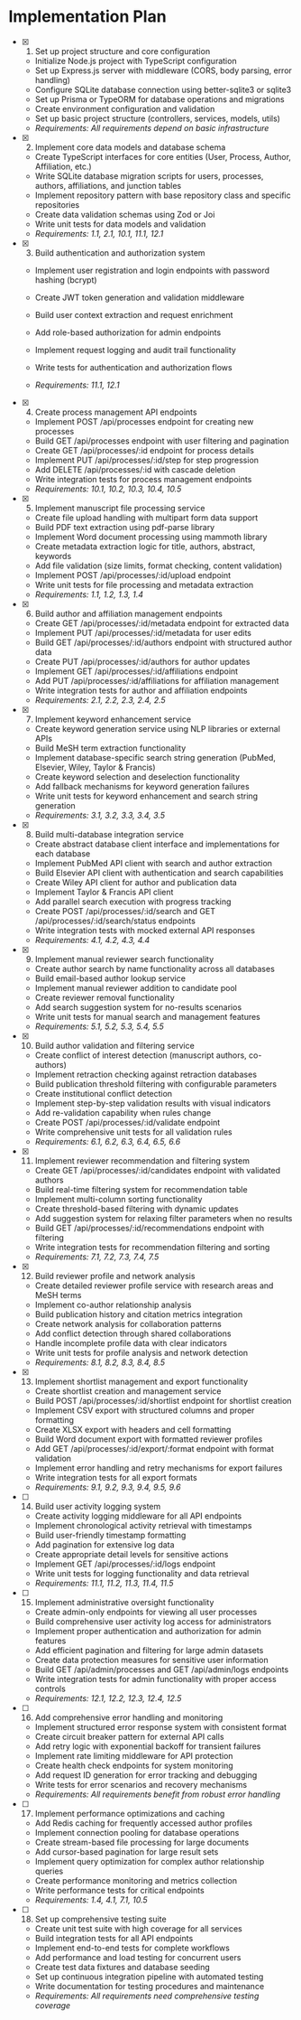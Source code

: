 # Implementation Plan

- [x] 1. Set up project structure and core configuration





  - Initialize Node.js project with TypeScript configuration
  - Set up Express.js server with middleware (CORS, body parsing, error handling)
  - Configure SQLite database connection using better-sqlite3 or sqlite3
  - Set up Prisma or TypeORM for database operations and migrations
  - Create environment configuration and validation
  - Set up basic project structure (controllers, services, models, utils)
  - _Requirements: All requirements depend on basic infrastructure_

- [x] 2. Implement core data models and database schema










  - Create TypeScript interfaces for core entities (User, Process, Author, Affiliation, etc.)
  - Write SQLite database migration scripts for users, processes, authors, affiliations, and junction tables
  - Implement repository pattern with base repository class and specific repositories
  - Create data validation schemas using Zod or Joi
  - Write unit tests for data models and validation
  - _Requirements: 1.1, 2.1, 10.1, 11.1, 12.1_

- [x] 3. Build authentication and authorization system



















  - Implement user registration and login endpoints with password hashing (bcrypt)

  - Create JWT token generation and validation middleware
  - Build user context extraction and request enrichment
  - Add role-based authorization for admin endpoints
  - Implement request logging and audit trail functionality
  - Write tests for authentication and authorization flows
  - _Requirements: 11.1, 12.1_

- [x] 4. Create process management API endpoints


  - Implement POST /api/processes endpoint for creating new processes
  - Build GET /api/processes endpoint with user filtering and pagination
  - Create GET /api/processes/:id endpoint for process details
  - Implement PUT /api/processes/:id/step for step progression
  - Add DELETE /api/processes/:id with cascade deletion
  - Write integration tests for process management endpoints
  - _Requirements: 10.1, 10.2, 10.3, 10.4, 10.5_

- [x] 5. Implement manuscript file processing service












  - Create file upload handling with multipart form data support
  - Build PDF text extraction using pdf-parse library
  - Implement Word document processing using mammoth library
  - Create metadata extraction logic for title, authors, abstract, keywords
  - Add file validation (size limits, format checking, content validation)
  - Implement POST /api/processes/:id/upload endpoint
  - Write unit tests for file processing and metadata extraction
  - _Requirements: 1.1, 1.2, 1.3, 1.4_

- [x] 6. Build author and affiliation management endpoints





  - Create GET /api/processes/:id/metadata endpoint for extracted data
  - Implement PUT /api/processes/:id/metadata for user edits
  - Build GET /api/processes/:id/authors endpoint with structured author data
  - Create PUT /api/processes/:id/authors for author updates
  - Implement GET /api/processes/:id/affiliations endpoint
  - Add PUT /api/processes/:id/affiliations for affiliation management
  - Write integration tests for author and affiliation endpoints
  - _Requirements: 2.1, 2.2, 2.3, 2.4, 2.5_

- [x] 7. Implement keyword enhancement service





  - Create keyword generation service using NLP libraries or external APIs
  - Build MeSH term extraction functionality
  - Implement database-specific search string generation (PubMed, Elsevier, Wiley, Taylor & Francis)
  - Create keyword selection and deselection functionality
  - Add fallback mechanisms for keyword generation failures
  - Write unit tests for keyword enhancement and search string generation
  - _Requirements: 3.1, 3.2, 3.3, 3.4, 3.5_

- [x] 8. Build multi-database integration service





  - Create abstract database client interface and implementations for each database
  - Implement PubMed API client with search and author extraction
  - Build Elsevier API client with authentication and search capabilities
  - Create Wiley API client for author and publication data
  - Implement Taylor & Francis API client
  - Add parallel search execution with progress tracking
  - Create POST /api/processes/:id/search and GET /api/processes/:id/search/status endpoints
  - Write integration tests with mocked external API responses
  - _Requirements: 4.1, 4.2, 4.3, 4.4_

- [x] 9. Implement manual reviewer search functionality












  - Create author search by name functionality across all databases
  - Build email-based author lookup service
  - Implement manual reviewer addition to candidate pool
  - Create reviewer removal functionality
  - Add search suggestion system for no-results scenarios
  - Write unit tests for manual search and management features
  - _Requirements: 5.1, 5.2, 5.3, 5.4, 5.5_

- [x] 10. Build author validation and filtering service





  - Create conflict of interest detection (manuscript authors, co-authors)
  - Implement retraction checking against retraction databases
  - Build publication threshold filtering with configurable parameters
  - Create institutional conflict detection
  - Implement step-by-step validation results with visual indicators
  - Add re-validation capability when rules change
  - Create POST /api/processes/:id/validate endpoint
  - Write comprehensive unit tests for all validation rules
  - _Requirements: 6.1, 6.2, 6.3, 6.4, 6.5, 6.6_

- [x] 11. Implement reviewer recommendation and filtering system





  - Create GET /api/processes/:id/candidates endpoint with validated authors
  - Build real-time filtering system for recommendation table
  - Implement multi-column sorting functionality
  - Create threshold-based filtering with dynamic updates
  - Add suggestion system for relaxing filter parameters when no results
  - Build GET /api/processes/:id/recommendations endpoint with filtering
  - Write integration tests for recommendation filtering and sorting
  - _Requirements: 7.1, 7.2, 7.3, 7.4, 7.5_

- [x] 12. Build reviewer profile and network analysis





  - Create detailed reviewer profile service with research areas and MeSH terms
  - Implement co-author relationship analysis
  - Build publication history and citation metrics integration
  - Create network analysis for collaboration patterns
  - Add conflict detection through shared collaborations
  - Handle incomplete profile data with clear indicators
  - Write unit tests for profile analysis and network detection
  - _Requirements: 8.1, 8.2, 8.3, 8.4, 8.5_

- [x] 13. Implement shortlist management and export functionality





  - Create shortlist creation and management service
  - Build POST /api/processes/:id/shortlist endpoint for shortlist creation
  - Implement CSV export with structured columns and proper formatting
  - Create XLSX export with headers and cell formatting
  - Build Word document export with formatted reviewer profiles
  - Add GET /api/processes/:id/export/:format endpoint with format validation
  - Implement error handling and retry mechanisms for export failures
  - Write integration tests for all export formats
  - _Requirements: 9.1, 9.2, 9.3, 9.4, 9.5, 9.6_

- [ ] 14. Build user activity logging system
  - Create activity logging middleware for all API endpoints
  - Implement chronological activity retrieval with timestamps
  - Build user-friendly timestamp formatting
  - Add pagination for extensive log data
  - Create appropriate detail levels for sensitive actions
  - Implement GET /api/processes/:id/logs endpoint
  - Write unit tests for logging functionality and data retrieval
  - _Requirements: 11.1, 11.2, 11.3, 11.4, 11.5_

- [ ] 15. Implement administrative oversight functionality
  - Create admin-only endpoints for viewing all user processes
  - Build comprehensive user activity log access for administrators
  - Implement proper authentication and authorization for admin features
  - Add efficient pagination and filtering for large admin datasets
  - Create data protection measures for sensitive user information
  - Build GET /api/admin/processes and GET /api/admin/logs endpoints
  - Write integration tests for admin functionality with proper access controls
  - _Requirements: 12.1, 12.2, 12.3, 12.4, 12.5_

- [ ] 16. Add comprehensive error handling and monitoring
  - Implement structured error response system with consistent format
  - Create circuit breaker pattern for external API calls
  - Add retry logic with exponential backoff for transient failures
  - Implement rate limiting middleware for API protection
  - Create health check endpoints for system monitoring
  - Add request ID generation for error tracking and debugging
  - Write tests for error scenarios and recovery mechanisms
  - _Requirements: All requirements benefit from robust error handling_

- [ ] 17. Implement performance optimizations and caching
  - Add Redis caching for frequently accessed author profiles
  - Implement connection pooling for database operations
  - Create stream-based file processing for large documents
  - Add cursor-based pagination for large result sets
  - Implement query optimization for complex author relationship queries
  - Create performance monitoring and metrics collection
  - Write performance tests for critical endpoints
  - _Requirements: 1.4, 4.1, 7.1, 10.5_

- [ ] 18. Set up comprehensive testing suite
  - Create unit test suite with high coverage for all services
  - Build integration tests for all API endpoints
  - Implement end-to-end tests for complete workflows
  - Add performance and load testing for concurrent users
  - Create test data fixtures and database seeding
  - Set up continuous integration pipeline with automated testing
  - Write documentation for testing procedures and maintenance
  - _Requirements: All requirements need comprehensive testing coverage_